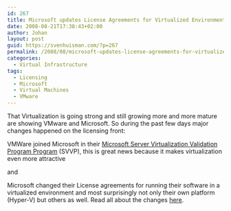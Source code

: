 ```yaml
---
id: 267
title: Microsoft updates License Agreements for Virtualized Environments
date: 2008-08-21T17:38:43+02:00
author: Johan
layout: post
guid: https://svenhuisman.com/?p=267
permalink: /2008/08/microsoft-updates-license-agreements-for-virtualized-environments/
categories:
  - Virtual Infrastructure
tags:
  - Licensing
  - Microsoft
  - Virtual Machines
  - VMware
---
```

That Virtualization is going strong and still growing more and more mature are showing VMware and Microsoft. So during the past few days major changes happened on the licensing front:

VMWare joined Microsoft in their [<span style="#3366cc;">Microsoft Server Virtualization Validation Program Program</span>](https://windowsservercatalog.com/svvp/) (SVVP), this is great news because it makes virtualization even more attractive

and

Microsoft changed their License agreements for running their software in a virtualized environment and most surprisingly not only their own platform (Hyper-V) but others as well. Read all about the changes <a href="https://www.microsoft.com/licensing/resources/volbrief.mspx" target="_blank">here</a>.